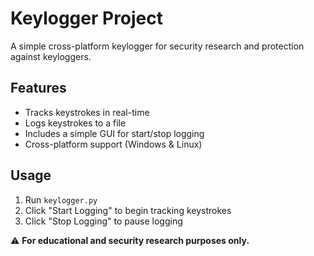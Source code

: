 # Keylogger Project

A simple cross-platform keylogger for security research and protection against keyloggers.

## Features
- Tracks keystrokes in real-time
- Logs keystrokes to a file
- Includes a simple GUI for start/stop logging
- Cross-platform support (Windows & Linux)

## Usage
1. Run `keylogger.py`
2. Click "Start Logging" to begin tracking keystrokes
3. Click "Stop Logging" to pause logging

⚠️ **For educational and security research purposes only.**
